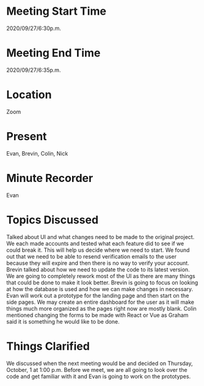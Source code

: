 # **Meeting Start Time**  
2020/09/27/6:30p.m.

# **Meeting End Time**
2020/09/27/6:35p.m.

# **Location**
Zoom

# **Present**
Evan, Brevin, Colin, Nick

# **Minute Recorder**
Evan

# **Topics Discussed**
Talked about UI and what changes need to be made to the original project. We each made accounts and tested what each feature did to see if we could break it. This will help us decide where we need to start.
 We found out that we need to be able to resend verification emails to the user because they will expire and then there is no way to verify your account.
 Brevin talked about how we need to update the code to its latest version. We are going to completely rework most of the UI as there are many things that could be done
 to make it look better. Brevin is going to focus on looking at how the database is used and how we can make changes in necessary. Evan will work out 
 a prototype for the landing page and then start on the side pages. We may create an entire dashboard for the user as it will make things much 
 more organized as the pages right now are mostly blank. Colin mentioned changing the forms to be made with React or Vue as Graham said it is something
 he would like to be done. 
 
# **Things Clarified**
 We discussed when the next meeting would be and decided on Thursday, October, 1 at 1:00 p.m. Before we meet, we are all going to look over the code and get familiar with it and Evan
 is going to work on the prototypes.  
